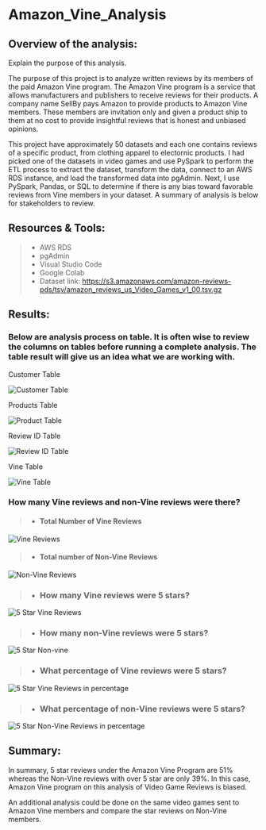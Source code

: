 # Amazon_Vine_Analysis
## Overview of the analysis: 
Explain the purpose of this analysis.

The purpose of this project is to analyze written reviews by its members of the paid Amazon Vine program. The Amazon Vine program is a service that allows manufacturers and publishers to receive reviews for their products. A company name SellBy pays Amazon to provide products to Amazon Vine members. These members are invitation only and given a product ship to them at no cost to provide insightful reviews that is honest and unbiased opinions.

This project have  approximately 50 datasets and each one contains reviews of a specific product, from clothing apparel to electornic products. I had picked one of the datasets in video games and use PySpark to perform the ETL process to extract the dataset, transform the data, connect to an AWS RDS instance, and load the transformed data into pgAdmin. Next, I use PySpark, Pandas, or SQL to determine if there is any bias toward favorable reviews from Vine members in your dataset. A summary of analysis is below for stakeholders to review.


## Resources & Tools: 

> * AWS RDS
> * pgAdmin
> * Visual Studio Code
> * Google Colab
> * Dataset link: https://s3.amazonaws.com/amazon-reviews-pds/tsv/amazon_reviews_us_Video_Games_v1_00.tsv.gz

## Results: 
### Below are analysis process on table. It is often wise to review the columns on tables before running a complete analysis. The table result will give us an idea what we are working with. 
Customer Table

![Customer Table](Resources/customer_table.png)

Products Table

![Product Table](Resources/products_table.png)

Review ID Table

![Review ID Table](Resources/review_id_table.png)

Vine Table

![Vine Table](Resources/vine_table.png)


### How many Vine reviews and non-Vine reviews were there?
> * #### Total Number of Vine Reviews
![Vine Reviews](Resources/total_number_of_reviews.png)

> * #### Total number of Non-Vine Reviews
![Non-Vine Reviews](Resources/unpaid__total__number_reviews.png)


> * ### How many Vine reviews were 5 stars? 
![5 Star Vine Reviews](Resources/paid_5star_reviews.png)

> * ### How many non-Vine reviews were 5 stars?
![5 Star Non-vine](Resources/unpaid__5star_reviews.png)

> * ### What percentage of Vine reviews were 5 stars? 
![5 Star Vine Reviews in percentage](Resources/paid_5star_reviews_percentage.png)

> * ### What percentage of non-Vine reviews were 5 stars?
![5 Star Non-Vine Reviews in percentage](Resources/unpaid__5star_reviews_percentage.png)

## Summary: 
In summary, 5 star reviews under the Amazon Vine Program  are 51% whereas the Non-Vine reviews with over 5 star are only 39%. In this case, Amazon Vine program on this analysis of Video Game Reviews is biased.

An additional analysis could be done on the same video games sent to Amazon Vine members and compare the star reviews on Non-Vine members. 

